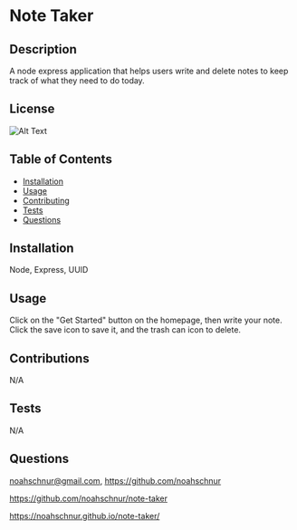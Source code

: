 # Note Taker

## Description

A node express application that helps users write and delete notes to keep track of what they need to do today.

## License

![Alt Text](https://img.shields.io/badge/License-ISC-Green)

## Table of Contents
- [Installation](#installation)
- [Usage](#usage)
- [Contributing](#contributing)
- [Tests](#tests)
- [Questions](#questions)

## Installation

Node, Express, UUID

## Usage

Click on the "Get Started" button on the homepage, then write your note. Click the save icon to save it, and the trash can icon to delete.

## Contributions

N/A

## Tests

N/A

## Questions

noahschnur@gmail.com, https://github.com/noahschnur

https://github.com/noahschnur/note-taker

https://noahschnur.github.io/note-taker/